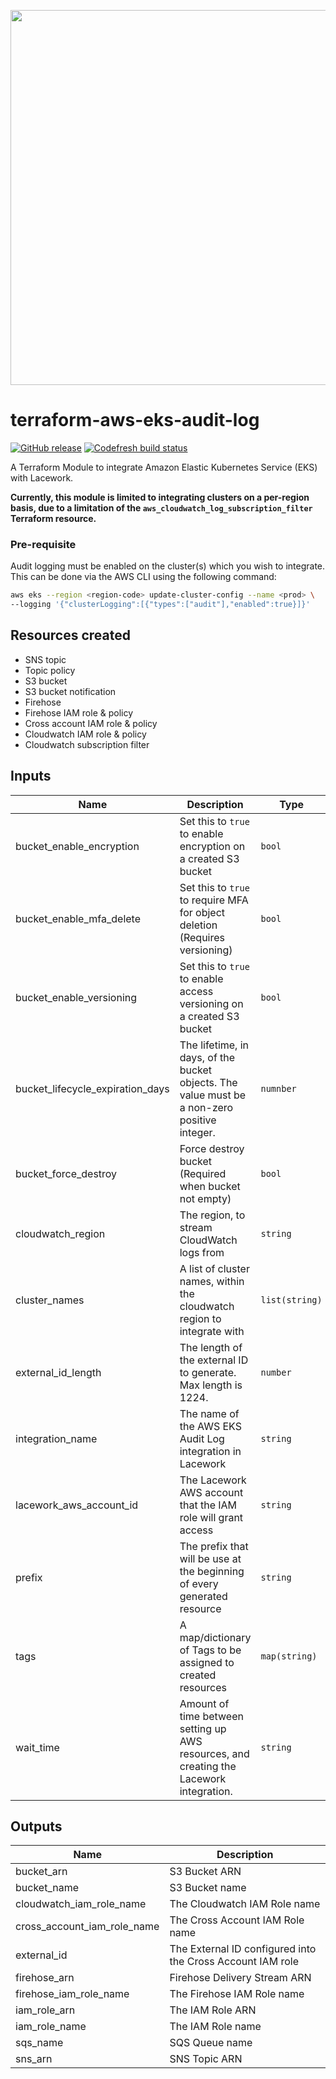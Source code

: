 <a href="https://lacework.com"><img src="https://techally-content.s3-us-west-1.amazonaws.com/public-content/lacework_logo_full.png" width="600"></a>

# terraform-aws-eks-audit-log

[![GitHub release](https://img.shields.io/github/release/lacework/terraform-aws-eks-audit-log.svg)](https://github.com/lacework/terraform-aws-eks-audit-log/releases/)
[![Codefresh build status]( https://g.codefresh.io/api/badges/pipeline/lacework/terraform-modules%2Ftest-compatibility?type=cf-1&key=eyJhbGciOiJIUzI1NiJ9.NWVmNTAxOGU4Y2FjOGQzYTkxYjg3ZDEx.RJ3DEzWmBXrJX7m38iExJ_ntGv4_Ip8VTa-an8gBwBo)]( https://g.codefresh.io/pipelines/edit/new/builds?id=607e25e6728f5a6fba30431b&pipeline=test-compatibility&projects=terraform-modules&projectId=607db54b728f5a5f8930405d)

A Terraform Module to integrate Amazon Elastic Kubernetes Service (EKS) with Lacework.

**Currently, this module is limited to integrating clusters on a per-region basis, due to a limitation of the 
`aws_cloudwatch_log_subscription_filter` Terraform resource.**

### Pre-requisite
Audit logging must be enabled on the cluster(s) which you wish to integrate. This can be done via the AWS CLI using the following command:
```bash
aws eks --region <region-code> update-cluster-config --name <prod> \
--logging '{"clusterLogging":[{"types":["audit"],"enabled":true}]}'
```

## Resources created
- SNS topic
- Topic policy
- S3 bucket
- S3 bucket notification
- Firehose
- Firehose IAM role & policy
- Cross account IAM role & policy
- Cloudwatch IAM role & policy
- Cloudwatch subscription filter

## Inputs

| Name                             | Description                                                                                                          | Type           | Default                     | Required |
| -------------------------------- | -------------------------------------------------------------------------------------------------------------------- | -------------  | --------------------------- | :------: |
| bucket_enable_encryption         | Set this to `true` to enable encryption on a created S3 bucket                                                       | `bool`         | `false`                     |    no    |
| bucket_enable_mfa_delete         | Set this to `true` to require MFA for object deletion (Requires versioning)                                          | `bool`         | `false`                     |    no    |
| bucket_enable_versioning         | Set this to `true` to enable access versioning on a created S3 bucket                                                | `bool`         | `false`                     |    no    |
| bucket_lifecycle_expiration_days | The lifetime, in days, of the bucket objects. The value must be a non-zero positive integer.                         | `numnber`      | `180`                       |    no    |
| bucket_force_destroy             | Force destroy bucket (Required when bucket not empty)                                                                | `bool`         | `false`                     |    no    |
| cloudwatch_region                | The region, to stream CloudWatch logs from                                                                           | `string`       |                             |    yes   |
| cluster_names                    | A list of cluster names, within the cloudwatch region to integrate with                                              | `list(string)` |                             |    yes   |
| external_id_length               | The length of the external ID to generate. Max length is 1224.                                                       | `number`       | `16`                        |    no    |
| integration_name                 | The name of the AWS EKS Audit Log integration in Lacework                                                            | `string`       | `TF AWS EKS Audit Log`      |    no    |
| lacework_aws_account_id          | The Lacework AWS account that the IAM role will grant access                                                         | `string`       | `"434813966438"`            |    no    |
| prefix                           | The prefix that will be use at the beginning of every generated resource                                             | `string`       | `"lacework-s3-data-export"` |    no    |
| tags                             | A map/dictionary of Tags to be assigned to created resources                                                         | `map(string)`  | `{}`                        |    no    |
| wait_time                        | Amount of time between setting up AWS resources, and creating the Lacework integration.                              | `string`       | `"10s"`                     |    no    |

## Outputs

| Name                        | Description                                                |
| --------------------------- | ---------------------------------------------------------- |
| bucket_arn                  | S3 Bucket ARN                                              |
| bucket_name                 | S3 Bucket name                                             |
| cloudwatch_iam_role_name    | The Cloudwatch IAM Role name                               |
| cross_account_iam_role_name | The Cross Account IAM Role name                            |
| external_id                 | The External ID configured into the Cross Account IAM role |
| firehose_arn                | Firehose Delivery Stream ARN                               |
| firehose_iam_role_name      | The Firehose IAM Role name                                 |
| iam_role_arn                | The IAM Role ARN                                           |
| iam_role_name               | The IAM Role name                                          |
| sqs_name                    | SQS Queue name                                             |
| sns_arn                     | SNS Topic ARN                                              |
